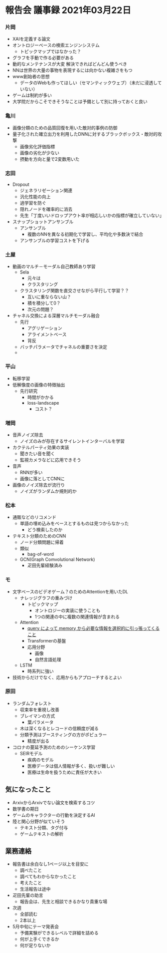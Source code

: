 # 報告会 議事録 2021年03月22日

### 片岡
- XAIを定義する論文
- オントロジーベースの検索エンジンシステム
    - トピックマップではなかった？
- グラフを手動で作る必要がある
- 動的なメンテナンスが大変
解決できればどんどん使うべき
- NNは世界の大量の事物を表現するには向かない複雑さをもつ
- www創始者の思想
    - データのWebも作ってほしい（セマンティックウェブ）（未だに浸透していない）
- ゲームは制約が多い
- 大学院だからこそできそうなことは予備として別に持っておくと良い


### 亀川
- 画像分類のための品質回復を用いた敵対的事例の防御
- 量子化された確立出力を利用したDNNに対するブラックボックス・敵対的攻撃
    - 画像劣化評価指標
    - 画像の劣化が少ない
    - 摂動を方向と量で2変数用いた

### 志田
- Dropout
    - ジェネラリゼーション関連
    - 汎化性能の向上
    - 過学習を防ぐ
    - 隠れノードを確率的に消去
    - 先生「丁度いいドロップアウト率が相応しいかの指標が確立していない」
- スナップショットアンサンブル
    - アンサンブル
        - 複数のNNを異なる初期化で学習し、平均化や多数決で結合
    - アンサンブルの学習コストを下げる


### 土屋
- 動画のマルチ－モーダル自己教師あり学習
    - Sela
        - 元々は
        - クラスタリング
    - クラスタリング関数を直交させながら平行して学習？？
        - 互いに重ならない山？
        - 積を積分して0？
        - 次元の問題？
- チャネル交換による深層マルチモーダル融合
    - 先行
        - アグリゲーション
        - アライメントベース
        - 背反
    - バッチパラメータでチャネルの重要さを決定
    - 
### 平山
- 転移学習
- 低解像度の画像の特徴抽出
    - 先行研究
        - 時間がかかる
        - loss-landscape
            - コスト？


### 増岡
- 音声ノイズ除去
    - ノイズのみが存在するサイレントインターバルを学習
- カクテルパーティ効果の実装
    - 聞きたい音を聞く
    - 監視カメラなどに応用できそう
- 音声
    - RNNが多い
    - 画像に落としてCNNに
- 画像のノイズ除去が流行り
    - ノイズがランダムか規則的か

### 松本
- 通販などのリコメンド
    - 単語の埋め込みをベースとするものは見つからなかった
        - どう検索したのか
- テキスト分類のためのCNN
    - ノード分類問題に帰着
    - 類似
        - bag-of-word
    - GCN(Graph Comvolutional Network)
        - 疋田先輩経験済み

### モ
- 文字ベースのビデオゲーム？のためのAttentionを用いたDL
    - ナレッジグラフの重みづけ
        - トピックマップ
            - オントロジーの実装に使うことも
            - 1つの関連の中に複数の関連情報が含まれる
    - Attention
        - [query によって memory から必要な情報を選択的に引っ張ってくること](https://qiita.com/halhorn/items/c91497522be27bde17ce)
        - Transformerの基盤
        - 応用分野
            - 画像
            - 自然言語処理
    - LSTM
        - 時系列に強い
- 技術からだけでなく、応用からもアプローチするとよい

### 原田
- ランダムフォレスト
    - 収束率を重視し改善
    - ブレイマンの方式
        - 葉パラメータ
    - 木は深くなるとレコードの信頼度が減る
    - 分類予測はブースティングの方がポピュラー
        - 精度が出る
- コロナの蔓延予測のためのシーケンス学習
    - SEIRモデル
        - 疾病のモデル
        - 医療データは個人情報が多く、扱いが難しい
        - 医療は生命を扱うために責任が大きい

## 気になったこと
- ArxivからArxivでない論文を検索するコツ
- 数学書の期日
- ゲームのキャラクターの行動を決定するAI
- 陸と関心分野が似ていそう
    - テキスト分類、タグ付与
    - ゲームテキストの解析

## 業務連絡
- 報告書は余白なし1ページ以上を目安に
    - 調べたこと
    - 調べてもわからなかったこと
    - 考えたこと
    - 生活報告は途中
- 疋田先輩の助言
    - 報告会は、先生と相談できるかなり貴重な場
- 次週
    - 全部読む
    - 2本以上
- 5月中旬にテーマ発表会
    - 予備実験ができるレベルで詳細を詰める
    - 何が上手くできるか
    - 何が足りないか
